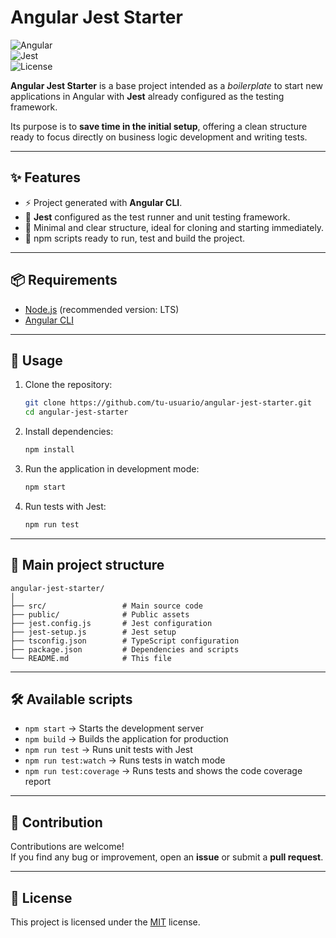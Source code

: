 # Angular Jest Starter

![Angular](https://img.shields.io/badge/Angular-v20-red?logo=angular)  
![Jest](https://img.shields.io/badge/Jest-configured-green?logo=jest)  
![License](https://img.shields.io/badge/license-MIT-blue.svg)

**Angular Jest Starter** is a base project intended as a *boilerplate* to start new applications in Angular with **Jest** already configured as the testing framework.

Its purpose is to **save time in the initial setup**, offering a clean structure ready to focus directly on business logic development and writing tests.

---

## ✨ Features

- ⚡ Project generated with **Angular CLI**.
- 🧪 **Jest** configured as the test runner and unit testing framework.
- 📂 Minimal and clear structure, ideal for cloning and starting immediately.
- 🔧 npm scripts ready to run, test and build the project.

---

## 📦 Requirements

- [Node.js](https://nodejs.org/) (recommended version: LTS)
- [Angular CLI](https://angular.dev/cli)

---

## 🚀 Usage

1. Clone the repository:
   ```bash
   git clone https://github.com/tu-usuario/angular-jest-starter.git
   cd angular-jest-starter
   ```

2. Install dependencies:
   ```bash
   npm install
   ```

3. Run the application in development mode:
   ```bash
   npm start
   ```

4. Run tests with Jest:
   ```bash
   npm run test
   ```

---

## 📂 Main project structure

```
angular-jest-starter/
│
├── src/                 # Main source code
├── public/              # Public assets
├── jest.config.js       # Jest configuration
├── jest-setup.js        # Jest setup
├── tsconfig.json        # TypeScript configuration
├── package.json         # Dependencies and scripts
└── README.md            # This file
```

---

## 🛠️ Available scripts

- `npm start` → Starts the development server
- `npm build` → Builds the application for production
- `npm run test` → Runs unit tests with Jest
- `npm run test:watch` → Runs tests in watch mode
- `npm run test:coverage` → Runs tests and shows the code coverage report

---

## 🤝 Contribution

Contributions are welcome!  
If you find any bug or improvement, open an **issue** or submit a **pull request**.

---

## 📄 License

This project is licensed under the [MIT](LICENSE) license.
